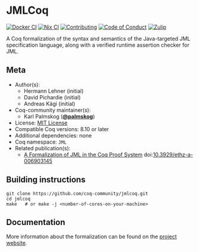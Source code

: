 <!---
This file was generated from `meta.yml`, please do not edit manually.
Follow the instructions on https://github.com/coq-community/templates to regenerate.
--->
# JMLCoq

[![Docker CI][docker-action-shield]][docker-action-link]
[![Nix CI][nix-action-shield]][nix-action-link]
[![Contributing][contributing-shield]][contributing-link]
[![Code of Conduct][conduct-shield]][conduct-link]
[![Zulip][zulip-shield]][zulip-link]

[docker-action-shield]: https://github.com/coq-community/jmlcoq/workflows/Docker%20CI/badge.svg?branch=master
[docker-action-link]: https://github.com/coq-community/jmlcoq/actions?query=workflow:"Docker%20CI"

[nix-action-shield]: https://github.com/coq-community/jmlcoq/workflows/Nix%20CI/badge.svg?branch=master
[nix-action-link]: https://github.com/coq-community/jmlcoq/actions?query=workflow:"Nix%20CI"

[contributing-shield]: https://img.shields.io/badge/contributions-welcome-%23f7931e.svg
[contributing-link]: https://github.com/coq-community/manifesto/blob/master/CONTRIBUTING.md

[conduct-shield]: https://img.shields.io/badge/%E2%9D%A4-code%20of%20conduct-%23f15a24.svg
[conduct-link]: https://github.com/coq-community/manifesto/blob/master/CODE_OF_CONDUCT.md

[zulip-shield]: https://img.shields.io/badge/chat-on%20zulip-%23c1272d.svg
[zulip-link]: https://coq.zulipchat.com/#narrow/stream/237663-coq-community-devs.20.26.20users



A Coq formalization of the syntax and semantics of the
Java-targeted JML specification language,
along with a verified runtime assertion checker for JML.

## Meta

- Author(s):
  - Hermann Lehner (initial)
  - David Pichardie (initial)
  - Andreas Kägi (initial)
- Coq-community maintainer(s):
  - Karl Palmskog ([**@palmskog**](https://github.com/palmskog))
- License: [MIT License](LICENSE)
- Compatible Coq versions: 8.10 or later
- Additional dependencies: none
- Coq namespace: `JML`
- Related publication(s):
  - [A Formalization of JML in the Coq Proof System](https://www.research-collection.ethz.ch/handle/20.500.11850/68882) doi:[10.3929/ethz-a-006903145](https://doi.org/10.3929/ethz-a-006903145)

## Building instructions

``` shell
git clone https://github.com/coq-community/jmlcoq.git
cd jmlcoq
make   # or make -j <number-of-cores-on-your-machine>
```

## Documentation

More information about the formalization can be found on the
[project website](http://jmlcoq.info).

